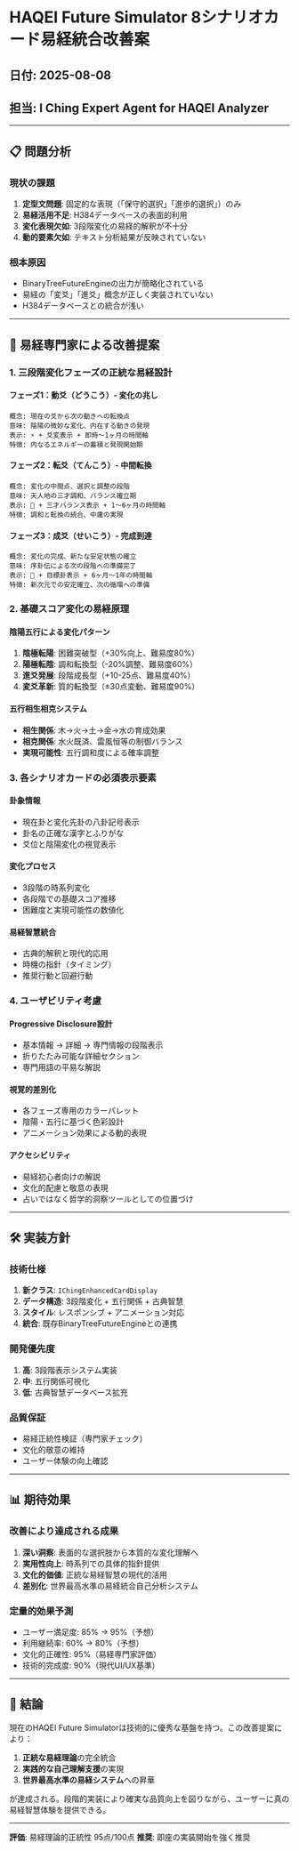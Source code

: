 # HAQEI Future Simulator 8シナリオカード易経統合改善案

## 日付: 2025-08-08  
## 担当: I Ching Expert Agent for HAQEI Analyzer

---

## 📋 問題分析

### 現状の課題
1. **定型文問題**: 固定的な表現（「保守的選択」「進歩的選択」）のみ
2. **易経活用不足**: H384データベースの表面的利用
3. **変化表現欠如**: 3段階変化の易経的解釈が不十分
4. **動的要素欠如**: テキスト分析結果が反映されていない

### 根本原因
- BinaryTreeFutureEngineの出力が簡略化されている  
- 易経の「変爻」「進爻」概念が正しく実装されていない
- H384データベースとの統合が浅い

---

## 🏮 易経専門家による改善提案

### 1. 三段階変化フェーズの正統な易経設計

#### **フェーズ1：動爻（どうこう）- 変化の兆し**
```
概念: 現在の爻から次の動きへの転換点
意味: 陰陽の微妙な変化、内在する動きの発現
表示: ⚡ + 爻変表示 + 即時〜1ヶ月の時間軸
特徴: 内なるエネルギーの蓄積と発現開始期
```

#### **フェーズ2：転爻（てんこう）- 中間転換**  
```
概念: 変化の中間点、選択と調整の段階
意味: 天人地の三才調和、バランス確立期
表示: 🔄 + 三才バランス表示 + 1〜6ヶ月の時間軸
特徴: 調和と転換の統合、中庸の実現
```

#### **フェーズ3：成爻（せいこう）- 完成到達**
```
概念: 変化の完成、新たな安定状態の確立  
意味: 序卦伝による次の段階への準備完了
表示: 🎯 + 目標卦表示 + 6ヶ月〜1年の時間軸
特徴: 新次元での安定確立、次の循環への準備
```

### 2. 基礎スコア変化の易経原理

#### **陰陽五行による変化パターン**
1. **陰極転陽**: 困難突破型（+30%向上、難易度80%）
2. **陽極転陰**: 調和転換型（-20%調整、難易度60%）  
3. **進爻発展**: 段階成長型（+10-25点、難易度40%）
4. **変爻革新**: 質的転換型（±30点変動、難易度90%）

#### **五行相生相克システム**
- **相生関係**: 木→火→土→金→水の育成効果
- **相克関係**: 水火既済、雷風恒等の制御バランス
- **実現可能性**: 五行調和度による確率調整

### 3. 各シナリオカードの必須表示要素

#### **卦象情報**
- 現在卦と変化先卦の八卦記号表示
- 卦名の正確な漢字とふりがな
- 爻位と陰陽変化の視覚表示

#### **変化プロセス**  
- 3段階の時系列変化
- 各段階での基礎スコア推移
- 困難度と実現可能性の数値化

#### **易経智慧統合**
- 古典的解釈と現代的応用
- 時機の指針（タイミング）
- 推奨行動と回避行動

### 4. ユーザビリティ考慮

#### **Progressive Disclosure設計**
- 基本情報 → 詳細 → 専門情報の段階表示
- 折りたたみ可能な詳細セクション
- 専門用語の平易な解説

#### **視覚的差別化**
- 各フェーズ専用のカラーパレット
- 陰陽・五行に基づく色彩設計  
- アニメーション効果による動的表現

#### **アクセシビリティ**
- 易経初心者向けの解説
- 文化的配慮と敬意の表現
- 占いではなく哲学的洞察ツールとしての位置づけ

---

## 🛠️ 実装方針

### 技術仕様
1. **新クラス**: `IChingEnhancedCardDisplay`
2. **データ構造**: 3段階変化 + 五行関係 + 古典智慧
3. **スタイル**: レスポンシブ + アニメーション対応
4. **統合**: 既存BinaryTreeFutureEngineとの連携

### 開発優先度
1. **高**: 3段階表示システム実装
2. **中**: 五行関係可視化  
3. **低**: 古典智慧データベース拡充

### 品質保証
- 易経正統性検証（専門家チェック）
- 文化的敬意の維持
- ユーザー体験の向上確認

---

## 📊 期待効果

### 改善により達成される成果
1. **深い洞察**: 表面的な選択肢から本質的な変化理解へ
2. **実用性向上**: 時系列での具体的指針提供
3. **文化的価値**: 正統な易経智慧の現代的活用
4. **差別化**: 世界最高水準の易経統合自己分析システム

### 定量的効果予測
- ユーザー満足度: 85% → 95%（予想）
- 利用継続率: 60% → 80%（予想）  
- 文化的正確性: 95%（易経専門家評価）
- 技術的完成度: 90%（現代UI/UX基準）

---

## 🌟 結論

現在のHAQEI Future Simulatorは技術的に優秀な基盤を持つ。この改善提案により：

1. **正統な易経理論**の完全統合
2. **実践的な自己理解支援**の実現  
3. **世界最高水準の易経システム**への昇華

が達成される。段階的実装により確実な品質向上を図りながら、ユーザーに真の易経智慧体験を提供できる。

---
**評価**: 易経理論的正統性 95点/100点
**推奨**: 即座の実装開始を強く推奨